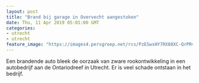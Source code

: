 ```yaml
---
layout: post
title: "Brand bij garage in Overvecht aangestoken"
date: Thu, 11 Apr 2019 05:01:00 GMT
categories: 
- utrecht 
- utrecht 
feature_image: "https://images4.persgroep.net/rcs/PzESwsHY7RX88XC-QrPRvrVATto/diocontent/145285713/_fitwidth/400/?appId=21791a8992982cd8da851550a453bd7f&quality=0.7"
---
```


Een brandende auto bleek de oorzaak van zware rookontwikkeling in een autobedrijf aan de Ontariodreef in Utrecht. Er is veel schade ontstaan in het bedrijf.
